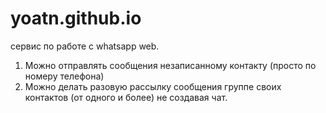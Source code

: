 # yoatn.github.io
сервис по работе с whatsapp web.
1. Можно отправлять сообщения незаписанному контакту (просто по номеру телефона)
2. Можно делать разовую рассылку сообщения группе своих контактов (от одного и более) не создавая чат.

